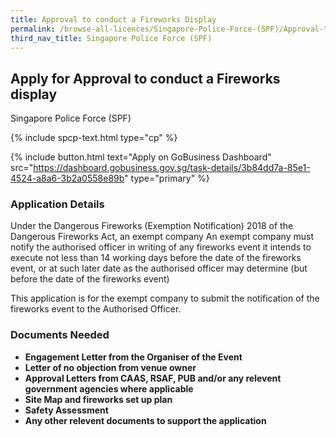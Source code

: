 ```yaml
---
title: Approval to conduct a Fireworks Display 
permalink: /browse-all-licences/Singapore-Police-Force-(SPF)/Approval-to-conduct-a-Fireworks-Display-
third_nav_title: Singapore Police Force (SPF)
---
```


## Apply for Approval to conduct a Fireworks display

Singapore Police Force (SPF)

{% include spcp-text.html type="cp" %}

{% include button.html text="Apply on GoBusiness Dashboard" src="https://dashboard.gobusiness.gov.sg/task-details/3b84dd7a-85e1-4524-a8a6-3b2a0558e89b" type="primary" %}

<H3>Application Details</H3>

<p>Under the Dangerous Fireworks (Exemption Notification) 2018 of the Dangerous Fireworks Act, an exempt company An exempt company must notify the authorised officer in writing of any fireworks event it intends to execute not less than 14 working days before the date of the fireworks event, or at such later date as the authorised officer may determine (but before the date of the fireworks event)</p>

<p>This application is for the exempt company to submit the notification of the fireworks event to the Authorised Officer.</p>

<H3>Documents Needed</H3>

<ul>
<li><strong>Engagement Letter from the Organiser of the Event</strong></li>
<li><strong>Letter of no objection from venue owner</strong></li>
<li><strong>Approval Letters from CAAS, RSAF, PUB and/or any relevent government agencies where applicable</strong></li>
<li><strong>Site Map and fireworks set up plan</strong></li>
<li><strong>Safety Assessment</strong></li>
<li><strong>Any other relevent documents to support the application</strong></li>
</ul>

